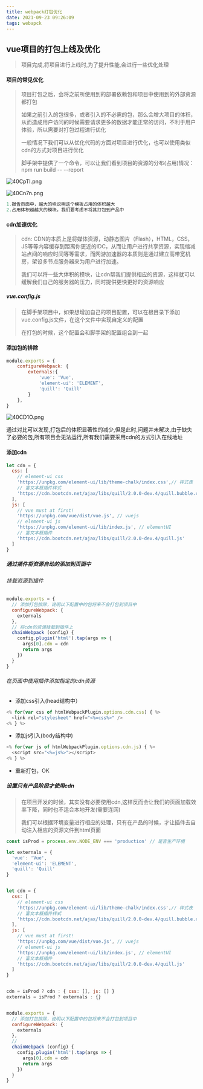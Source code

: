 ```yaml
---
title: webpack打包优化
date: 2021-09-23 09:26:09
tags: webapck
---
```


## vue项目的打包上线及优化

> 项目完成,将项目进行上线时,为了提升性能,会进行一些优化处理

#### 项目的常见优化

>项目打包之后，会将之前所使用到的部署依赖包和项目中使用到的外部资源都打包
>
>如果之前引入的包很多，或者引入的不必需的包，那么会增大项目的体积，从而造成用户访问的时候需要请求更多的数据才能正常的访问，不利于用户体验，所以需要对打包过程进行优化
>
>一般情况下我们可以从优化代码的方面对项目进行优化，也可以使用类似cdn的方式对项目进行优化
>
>脚手架中提供了一个命令，可以让我们看到项目的资源的分布(占用)情况：npm run build -- --report

![40CpTI.png](https://z3.ax1x.com/2021/09/23/40CpTI.png)

![40Cn7n.png](https://z3.ax1x.com/2021/09/23/40Cn7n.png)

``` js
1.报告页面中，越大的块说明这个模板占用的体积越大
2.占用体积越越大的模块，我们要考虑不将其打包到产品中
```

#### cdn加速优化

> cdn: CDN的本质上是将媒体资源，动静态图片（Flash），HTML，CSS，JS等等内容缓存到距离你更近的IDC，从而让用户进行共享资源，实现缩减站点间的响应时间等等需求，而网游加速器的本质则是通过建立高带宽机房，架设多节点服务器来为用户进行加速。 
>
> 我们可以将一些大体积的模块，让cdn帮我们提供相应的资源，这样就可以缓解我们自己的服务器的压力，同时提供更快更好的资源响应

##### vue.config.js

> 在脚手架项目中，如果想增加自己的项目配置，可以在根目录下添加vue.config.js文件，在这个文件中实现自定义的配置
>
> 在打包的时候，这个配置会和脚手架的配置组合到一起

#### 添加包的排除

```js
module.exports = {
    configureWebpack: {
        externals:{
            'vue': 'Vue',
            'element-ui': 'ELEMENT',
            'quill': 'Quill'
        }
    },
}
```

![40CD1O.png](https://z3.ax1x.com/2021/09/23/40CD1O.png)

通过对比可以发现,打包后的体积显著性的减少,但是此时,问题并未解决,由于缺失了必要的包,所有项目会无法运行,所有我们需要采用cdn的方式引入在线地址

#### 添加cdn

```js
let cdn = {
  css: [
    // element-ui css
    'https://unpkg.com/element-ui/lib/theme-chalk/index.css',// 样式表
    // 富文本框插件样式
    'https://cdn.bootcdn.net/ajax/libs/quill/2.0.0-dev.4/quill.bubble.css'
  ],
  js: [
    // vue must at first!
    'https://unpkg.com/vue/dist/vue.js', // vuejs
    // element-ui js
    'https://unpkg.com/element-ui/lib/index.js', // elementUI
    // 富文本框插件
    'https://cdn.bootcdn.net/ajax/libs/quill/2.0.0-dev.4/quill.js'
  ]
}
```

##### 通过插件将资源自动的添加到页面中

###### 挂载资源到插件

```js
module.exports = {
  // 添加打包排除，说明以下配置中的包将来不会打包到项目中
  configureWebpack: {
    externals
  },
  // 将cdn的资源挂载到插件上
  chainWebpack (config) {
    config.plugin('html').tap(args => {
      args[0].cdn = cdn
      return args
    })
  }
}
```

###### 在页面中使用插件添加指定的cdn资源

- 添加css引入(head结构中）

```js
<% for(var css of htmlWebpackPlugin.options.cdn.css) { %>
  <link rel="stylesheet" href="<%=css%>" />
<% } %>
```

- 添加js引入(body结构中)

```js
<% for(var js of htmlWebpackPlugin.options.cdn.js) { %>
  <script src="<%=js%>"></script>
<% } %>
```

- 重新打包，OK

##### 设置只有产品阶段才使用cdn

> 在项目开发的时候，其实没有必要使用cdn,这样反而会让我们的页面加载效率下降，同时也不适合本地开发(需要连网)
>
> 我们可以根据环境变量进行相应的处理，只有在产品的时候，才让插件去自动注入相应的资源文件到html页面

```js
const isProd = process.env.NODE_ENV === 'production' // 是否生产环境

let externals = {
  'vue': 'Vue',
  'element-ui': 'ELEMENT',
  'quill': 'Quill'
}


let cdn = {
  css: [
    // element-ui css
    'https://unpkg.com/element-ui/lib/theme-chalk/index.css',// 样式表
    // 富文本框插件样式
    'https://cdn.bootcdn.net/ajax/libs/quill/2.0.0-dev.4/quill.bubble.css'
  ],
  js: [
    // vue must at first!
    'https://unpkg.com/vue/dist/vue.js', // vuejs
    // element-ui js
    'https://unpkg.com/element-ui/lib/index.js', // elementUI
    // 富文本框插件
    'https://cdn.bootcdn.net/ajax/libs/quill/2.0.0-dev.4/quill.js'
  ]
}


cdn = isProd ? cdn : { css: [], js: [] }
externals = isProd ? externals : {}


module.exports = {
  // 添加打包排除，说明以下配置中的包将来不会打包到项目中
  configureWebpack: {
    externals
  },
  // 
  chainWebpack (config) {
    config.plugin('html').tap(args => {
      args[0].cdn = cdn
      return args
    })
  }
}
```


